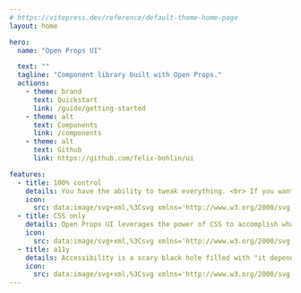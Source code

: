 ```yaml
---
# https://vitepress.dev/reference/default-theme-home-page
layout: home

hero:
  name: "Open Props UI"

  text: ""
  tagline: "Component library built with Open Props."
  actions:
    - theme: brand
      text: Quickstart
      link: /guide/getting-started
    - theme: alt
      text: Components
      link: /components
    - theme: alt
      text: Github
      link: https://github.com/felix-bohlin/ui

features:
  - title: 100% control
    details: You have the ability to tweak everything. <br> If you want.
    icon:
      src: data:image/svg+xml,%3Csvg xmlns='http://www.w3.org/2000/svg' width='1em' height='1em' viewBox='0 0 24 24'%3E%3Cpath fill='steelblue' d='M12.012 2.25c.734.008 1.465.093 2.182.253a.75.75 0 0 1 .582.649l.17 1.527a1.384 1.384 0 0 0 1.927 1.116l1.4-.615a.75.75 0 0 1 .85.174a9.8 9.8 0 0 1 2.205 3.792a.75.75 0 0 1-.272.825l-1.241.916a1.38 1.38 0 0 0 0 2.226l1.243.915a.75.75 0 0 1 .272.826a9.8 9.8 0 0 1-2.204 3.792a.75.75 0 0 1-.849.175l-1.406-.617a1.38 1.38 0 0 0-1.926 1.114l-.17 1.526a.75.75 0 0 1-.571.647a9.5 9.5 0 0 1-4.406 0a.75.75 0 0 1-.572-.647l-.169-1.524a1.382 1.382 0 0 0-1.925-1.11l-1.406.616a.75.75 0 0 1-.85-.175a9.8 9.8 0 0 1-2.203-3.796a.75.75 0 0 1 .272-.826l1.243-.916a1.38 1.38 0 0 0 0-2.226l-1.243-.914a.75.75 0 0 1-.272-.826a9.8 9.8 0 0 1 2.205-3.792a.75.75 0 0 1 .85-.174l1.4.615a1.387 1.387 0 0 0 1.93-1.118l.17-1.526a.75.75 0 0 1 .583-.65q1.074-.238 2.201-.252m0 1.5a9 9 0 0 0-1.354.117l-.11.977A2.886 2.886 0 0 1 6.526 7.17l-.899-.394A8.3 8.3 0 0 0 4.28 9.092l.797.587a2.88 2.88 0 0 1 .001 4.643l-.799.588c.32.842.776 1.626 1.348 2.322l.905-.397a2.882 2.882 0 0 1 4.017 2.318l.109.984c.89.15 1.799.15 2.688 0l.11-.984a2.88 2.88 0 0 1 4.018-2.322l.904.396a8.3 8.3 0 0 0 1.348-2.318l-.798-.588a2.88 2.88 0 0 1-.001-4.643l.797-.587a8.3 8.3 0 0 0-1.348-2.317l-.897.393a2.884 2.884 0 0 1-4.023-2.324l-.109-.976a9 9 0 0 0-1.334-.117M12 8.25a3.75 3.75 0 1 1 0 7.5a3.75 3.75 0 0 1 0-7.5m0 1.5a2.25 2.25 0 1 0 0 4.5a2.25 2.25 0 0 0 0-4.5'/%3E%3C/svg%3E
  - title: CSS only
    details: Open Props UI leverages the power of CSS to accomplish what traditionally only could be solved with Javascript.
    icon:
      src: data:image/svg+xml,%3Csvg xmlns='http://www.w3.org/2000/svg' width='1em' height='1em' viewBox='0 0 24 24'%3E%3Cpath fill='steelblue' d='M18 20.5a.5.5 0 0 0 .5-.5V10H14a2 2 0 0 1-2-2V3.5H6a.5.5 0 0 0-.5.5v10.627a3.5 3.5 0 0 0-1.5-.592V4a2 2 0 0 1 2-2h6.172q.042.001.082.007q.03.005.059.007c.215.015.427.056.624.138c.057.024.112.056.166.087l.05.029l.047.024a1 1 0 0 1 .081.044c.078.053.148.116.219.18l.036.03l.049.04l5.829 5.828A2 2 0 0 1 20 9.828V20a2 2 0 0 1-2 2h-1.736a2.94 2.94 0 0 0 .702-1.5zm-.622-12L13.5 4.621V8a.5.5 0 0 0 .5.5zm-5.326 12c.203.86.976 1.5 1.898 1.5h.1A1.95 1.95 0 0 0 16 20.05v-.234a1.75 1.75 0 0 0-.85-1.5l-1.529-.918a.25.25 0 0 1-.121-.214v-.234a.45.45 0 0 1 .45-.45h.1a.45.45 0 0 1 .45.45V17a.75.75 0 0 0 1.5 0v-.05A1.95 1.95 0 0 0 14.05 15h-.1A1.95 1.95 0 0 0 12 16.95v.234c0 .614.322 1.184.85 1.5l1.529.918a.25.25 0 0 1 .121.214v.234a.45.45 0 0 1-.45.45h-.1a.45.45 0 0 1-.45-.45V20a.75.75 0 0 0-1.5 0v.05q0 .233.052.45M5.95 22l.05-.05V22zm1.297-1A1.94 1.94 0 0 1 7 20.05V20a.75.75 0 0 1 1.5 0v.05c0 .248.201.45.45.45h.1a.45.45 0 0 0 .45-.45v-.234a.25.25 0 0 0-.121-.214l-1.53-.918a1.75 1.75 0 0 1-.849-1.5v-.234A1.95 1.95 0 0 1 8.95 15h.1A1.95 1.95 0 0 1 11 16.95V17a.75.75 0 0 1-1.5 0v-.05a.45.45 0 0 0-.45-.45h-.1a.45.45 0 0 0-.45.45v.234a.25.25 0 0 0 .121.214l1.53.918c.527.316.849.886.849 1.5v.234a1.96 1.96 0 0 1-.247.95a1.95 1.95 0 0 1-1.703 1h-.1a1.95 1.95 0 0 1-1.703-1m-1.439-.538c.124-.296.192-.621.192-.962a.75.75 0 1 0-1.5 0a1 1 0 1 1-2 0v-2a1 1 0 1 1 2 0q.002.207.1.375A.75.75 0 0 0 6 17.5a2.5 2.5 0 1 0-5 0v2a2.5 2.5 0 0 0 4.808.962'/%3E%3C/svg%3E
  - title: a11y
    details: Accessibility is a scary black hole filled with "it depends". The least we can do is to get you started.
    icon:
      src: data:image/svg+xml,%3Csvg xmlns='http://www.w3.org/2000/svg' width='1em' height='1em' viewBox='0 0 24 24'%3E%3Cpath fill='steelblue' d='M10.5 5a1.5 1.5 0 0 0 .968 1.403c.35.085.714.085 1.063 0A1.5 1.5 0 1 0 10.5 5m-1.474.399a3 3 0 1 1 5.947 0l2.877-1.221a2.266 2.266 0 0 1 2.962 1.184a2.24 2.24 0 0 1-1.181 2.954l-3.628 1.54v3.717l1.874 5.444a2.25 2.25 0 1 1-4.255 1.465L12 15.772l-1.622 4.71a2.25 2.25 0 1 1-4.255-1.465l1.88-5.457V9.858L4.37 8.316a2.24 2.24 0 0 1-1.182-2.954A2.266 2.266 0 0 1 6.15 4.178zm1.996 2.438a4 4 0 0 1-.487-.168l-4.971-2.11a.766.766 0 0 0-1 .399a.74.74 0 0 0 .392.977L8.74 8.542c.462.196.761.649.761 1.15v3.91q0 .208-.068.406l-1.892 5.497a.75.75 0 1 0 1.418.488l2.108-6.123c.306-.888 1.56-.884 1.864 0l2.108 6.123a.75.75 0 1 0 1.419-.488l-1.888-5.483a1.3 1.3 0 0 1-.069-.407V9.691c0-.502.3-.955.762-1.151l3.78-1.605a.74.74 0 0 0 .391-.977a.766.766 0 0 0-.999-.4l-4.97 2.11q-.24.102-.489.17a3 3 0 0 1-1.955-.001'/%3E%3C/svg%3E
---
```

